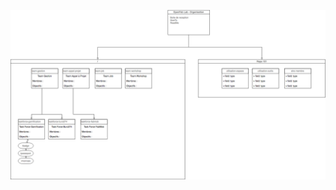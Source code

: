 ![image](https://github.com/zuperninja/WIP/blob/master/OpenFab/Germaine/organisation%20github%20openfab.png)
